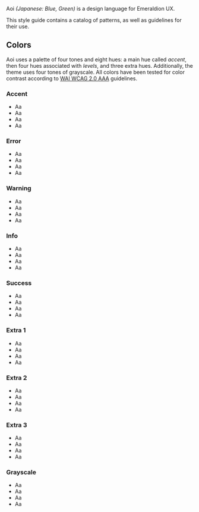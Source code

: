 Aoi _(Japanese: Blue, Green)_ is a design language for Emeraldion UX.

This style guide contains a catalog of patterns, as well as guidelines for their use.

## Colors

Aoi uses a palette of four tones and eight hues: a main hue called _accent_, then four
hues associated with _levels_, and three extra hues. Additionally, the theme uses
four tones of grayscale. All colors have been tested for color contrast according to
[WAI WCAG 2.0 AAA](https://www.w3.org/TR/WCAG20/) guidelines.

### Accent

<ul class="colors">
    <li class="dark-accent">Aa</li>
    <li class="medium-accent">Aa</li>
    <li class="light-accent">Aa</li>
    <li class="lightest-accent">Aa</li>
</ul>

### Error

<ul class="colors">
    <li class="dark-red">Aa</li>
    <li class="medium-red">Aa</li>
    <li class="light-red">Aa</li>
    <li class="lightest-red">Aa</li>
</ul>

### Warning

<ul class="colors">
    <li class="dark-amber">Aa</li>
    <li class="medium-amber">Aa</li>
    <li class="light-amber">Aa</li>
    <li class="lightest-amber">Aa</li>
</ul>

### Info

<ul class="colors">
    <li class="dark-blue">Aa</li>
    <li class="medium-blue">Aa</li>
    <li class="light-blue">Aa</li>
    <li class="lightest-blue">Aa</li>
</ul>

### Success

<ul class="colors">
    <li class="dark-green">Aa</li>
    <li class="medium-green">Aa</li>
    <li class="light-green">Aa</li>
    <li class="lightest-green">Aa</li>
</ul>

### Extra 1

<ul class="colors">
    <li class="dark-plum">Aa</li>
    <li class="medium-plum">Aa</li>
    <li class="light-plum">Aa</li>
    <li class="lightest-plum">Aa</li>
</ul>

### Extra 2

<ul class="colors">
    <li class="dark-raspberry">Aa</li>
    <li class="medium-raspberry">Aa</li>
    <li class="light-raspberry">Aa</li>
    <li class="lightest-raspberry">Aa</li>
</ul>

### Extra 3

<ul class="colors">
    <li class="dark-banana">Aa</li>
    <li class="medium-banana">Aa</li>
    <li class="light-banana">Aa</li>
    <li class="lightest-banana">Aa</li>
</ul>

### Grayscale

<ul class="colors">
    <li class="dark-gray">Aa</li>
    <li class="medium-gray">Aa</li>
    <li class="light-gray">Aa</li>
    <li class="lightest-gray">Aa</li>
</ul>
